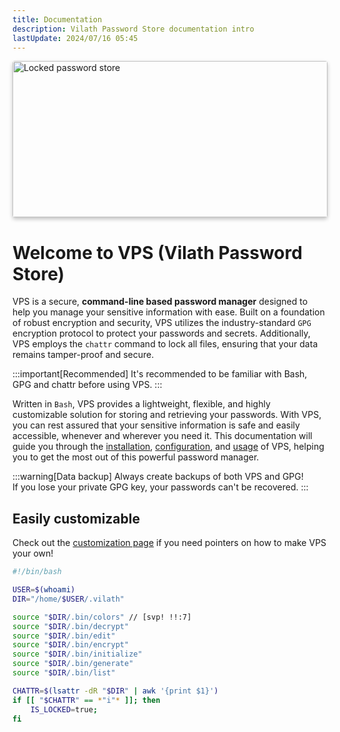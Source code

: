 ```yaml
---
title: Documentation
description: Vilath Password Store documentation intro
lastUpdate: 2024/07/16 05:45
---
```


<img
    src="/vps-locked.png"
    alt="Locked password store"
    title="Locked"
    style="
        width: 100%;
        height: 250px;
        object-fit: cover;
        object-position: 0 0;
        border-radius: 4px;
        box-shadow: 0 3px 6px rgba(0, 0, 0, 0.24);
    "
/>

# Welcome to VPS (Vilath Password Store)

VPS is a secure, **command-line based password manager** designed to help you manage your sensitive information with ease.
Built on a foundation of robust encryption and security, VPS utilizes the industry-standard `GPG` encryption protocol to protect your passwords and secrets.
Additionally, VPS employs the `chattr` command to lock all files, ensuring that your data remains tamper-proof and secure.

:::important[Recommended]
It's recommended to be familiar with Bash, GPG and chattr before using VPS.
:::

Written in `Bash`, VPS provides a lightweight, flexible, and highly customizable solution for storing and retrieving your passwords.
With VPS, you can rest assured that your sensitive information is safe and easily accessible, whenever and wherever you need it.
This documentation will guide you through the [installation](/documentation/getting-started/installation), [configuration](/documentation/getting-started/configuration), and [usage](/documentation/getting-started/usage) of VPS, helping you to get the most out of this powerful password manager.

:::warning[Data backup]
Always create backups of both VPS and GPG!<br>
If you lose your private GPG key, your passwords can't be recovered.
:::

## Easily customizable

Check out the [customization page](/documentation/customization/) if you need pointers on how to make VPS your own!

```bash ln
#!/bin/bash

USER=$(whoami)
DIR="/home/$USER/.vilath"

source "$DIR/.bin/colors" // [svp! !!:7]
source "$DIR/.bin/decrypt"
source "$DIR/.bin/edit"
source "$DIR/.bin/encrypt"
source "$DIR/.bin/initialize"
source "$DIR/.bin/generate"
source "$DIR/.bin/list"

CHATTR=$(lsattr -dR "$DIR" | awk '{print $1}')
if [[ "$CHATTR" == *"i"* ]]; then
	IS_LOCKED=true;
fi
```
